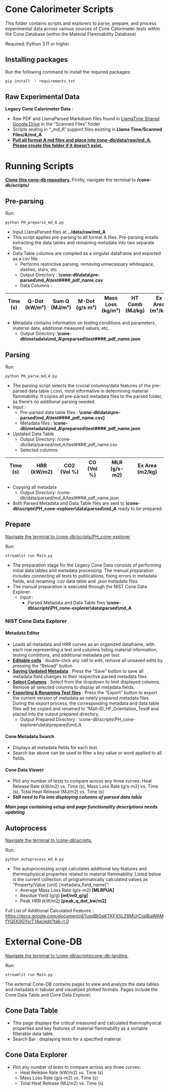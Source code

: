 # Cone Calorimeter Scripts

This folder contains scripts and explorers to parse, prepare, and process experimental data across various sources of Cone Calorimeter tests within the Cone Database (within the Material Flammability Database)

Required: Python 3.11 or higher

## Installing packages
Run the following command to install the required packages:
```bash
pip install -r requirements.txt
```

## Raw Experimental Data
**Legacy Cone Calorimeter Data** : 
- Raw PDF and LlamaParsed Markdown files found in [LlamaTime Shared Google Drive](https://drive.google.com/drive/u/0/folders/0AKNwSqPWrWJYUk9PVA) in the “Scanned Files” folder
- Scripts ending in “_md_A” support files existing in **Llama Time/Scanned Files/A/md_A**
- **<ins> Pull all format A md files and place into **cone-db/data/raw/md_A**. Please create this folder if it doesn’t exist. </ins>**



# Running Scripts
**<ins> Clone this cone-db repository.</ins>**
Firstly, navigate the terminal to **/cone-db/scripts/**


## Pre-parsing
Run:
```
python PH_preparse_md_A.py
```
- Input LlamaParsed files at **../data/raw/md_A**
- This script applies pre-parsing to all format A files. Pre-parsing entails extracting the data tables and remaining metadata into two separate files.
- Data Table columns are compiled as a singular dataframe and exported as a csv file.
    - Performs restrictive parsing, removing unnecessary whitespace, dashes, stars, etc  
    - Output Directory : **\cone-db\data\pre-parsed\md_A\test####_pdf_name.csv**
    - Data Columns :

| Time (s) | Q-Dot (kW/m²) | Sum Q (MJ/m²) | M-Dot (g/s·m²) | Mass Loss (kg/m²) | HT Comb (MJ/kg) | Ex Area (m²/kg) | CO₂ (kg/kg) | CO (kg/kg) | H₂O (kg/kg) | H'carbs (kg/kg) | HCl (kg/kg) |
|----------|----------------|----------------|----------------|-------------------|------------------|------------------|--------------|-------------|--------------|------------------|--------------|

- Metadata contains information on testing conditions and parameters, material data, additional measured values, etc.  
    - Output Directory: **\cone-db\metadata\md_A\preparsed\test####_pdf_name.json**

 

## Parsing

Run:
```
python PH_parse_md_A.py
```

- The parsing script selects the crucial columns/data features of the pre-parsed data table (.csv), most informative in determining material flammability. It copies all pre-parsed metadata files to the parsed folder, as there’s no additional parsing needed. 
- Input : 
    - Pre-parsed data table files : **\cone-db\data\pre-parsed\md_A\test####_pdf_name.csv]**
    - Metadata files : **\cone-db\metadata\md_A\preparsed\test####_pdf_name.json**
- Updated Data Table
    - Output Directory: /cone-db/data/parsed/md_A/test####_pdf_name.csv
    - Selected columns:

| Time (s) | HRR (kW/m2) | CO2 (Vol %) | CO (Vol %) | MLR (g/s-m2) | Ex Area (m2/kg) |
|-----------|------------|-------------|------------|--------------|-----------------|

- Copying all metadata 
    - Output Directory: /cone-db/data/parsed/md_A/test####_pdf_name.json
- Both Parsed Metadata and Data Table files are sent to **\cone-db\scripts\PH_cone-explorer\data\parsed\md_A** ready to be prepared.


## Prepare

<ins>Navigate the terminal to /cone-db/scripts/PH_cone-explorer</ins>

Run:
```
streamlit run Main.py
```

- The preparation stage for the Legacy Cone Data consists of performing initial data tables and metadata processing. The manual preparation includes connecting all tests to publications, fixing errors in metadata fields, and renaming .csv data table and .json metadata files. 
- The manual preparation is executed through the NIST Cone Data Explorer.
    - Input : 
        - Parsed Metadata and Data Table files **\cone-db\scripts\PH_cone-explorer\data\parsed\md_A**

### NIST Cone Data Explorer

#### Metadata Editor
- Loads all metadata and HRR curves as an organized dataframe, with each row representing a test and columns listing material information, testing conditions, and additional metadata per test.
- **<ins>Editable cells</ins>** : double-click any cell to edit, remove all unsaved edits by pressing the “Reload” button
- **<ins>Saving Updated Metadata</ins>** : Press the “Save” button to save all metadata field changes to their respective parsed metadata files.
- **<ins>Select Columns</ins>** : Select from the dropdown to limit displayed columns. Remove all selected columns to display all metadata fields.
- **<ins>Exporting & Renaming Test files</ins>** : Press the “Export” button to export the current version of metadata as newly prepared metadata files. During the export process, the corresponding metadata and data table files will be copied and renamed to “Matl-ID_HF_Orientation_Test# and placed into the output prepared directory.
    - Output Prepared Directory : \cone-db\scripts\PH_cone-explorer\data\prepared\md_A

#### Cone Metadata Search
- Displays all metadata fields for each test.
- Search bar above can be used to filter a key value or word applied to all fields.

#### Cone Data Viewer
- Plot any number of tests to compare across any three curves: Heat Release Rate (kW/m2) vs. Time (s), Mass Loss Rate (g/s-m2) vs. Time (s), Total Heat Release (MJ/m2) vs. Time (s)
- **_Still need to Fix into displaying columns of parsed data table_**


**_Main page containing setup and page functionality descriptions needs updating_**


## Autoprocess

<ins>Navigate the terminal to \cone-db\scripts.</ins>

Run:
```
python autoprocess_md_A.py
```

- The autoprocessing script calculates additional key features and thermophysical properties related to material flammability. Listed below is the current collection of programmatically calculated values as “Property/Value (unit) [metadata_field_name]”:
    - Average Mass Loss Rate (g/s-m2) **[MLRPUA]**
    - Residue Yield (g/g) **[mf/m0_g/g]**
    - Peak HRR (kW/m2) **[peak_q_dot_kw/m2]**

Full List of Additional Calculated Features : https://docs.google.com/document/d/1uqdBjGeKTKFXSLZ6MUrCiqjBiaWAMfYQEK9GYorT1Aw/edit?tab=t.0


# External Cone-DB 

<ins>Navigate the terminal to \cone-db\scripts\cone-db-landing.</ins>

Run:
```
streamlit run Main.py 
```

The external Cone-DB contains pages to view and analyze the data tables and metadata in tabular and visualized plotted formats. Pages include the Cone Data Table and Cone Data Explorer. 

## Cone Data Table
- This page displays the critical measured and calculated thermophysical properties and key features of material flammability as a sortable filterable data table. 
- Search Bar : displaying tests for a specified material

## Cone Data Explorer
- Plot any number of tests to compare across any three curves:
    - Heat Release Rate (kW/m2) vs. Time (s)
    - Mass Loss Rate (g/s-m2) vs. Time (s)
    - Total Heat Release (MJ/m2) vs. Time (s)


